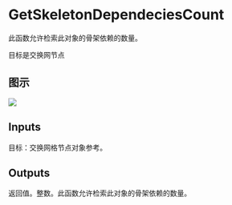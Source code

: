 # GetSkeletonDependeciesCount

此函数允许检索此对象的骨架依赖的数量。

目标是交换网节点

## 图示

![]($-20221218-19321495.png)

## Inputs

目标：交换网格节点对象参考。  

## Outputs

返回值。整数。此函数允许检索此对象的骨架依赖的数量。
